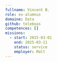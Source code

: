 ```yaml
---
fullname: Vincent B.
role: ex-alumnus
domaine: Data
github: teleboas
competences: []
missions:
  - start: 2015-03-01
    end: 2025-03-11
    status: service
    employer: Malt
---
```

